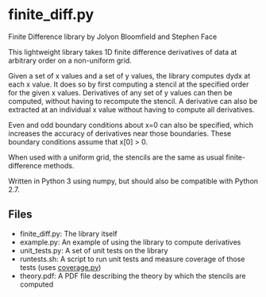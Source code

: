# finite_diff.py

Finite Difference library by Jolyon Bloomfield and Stephen Face

This lightweight library takes 1D finite difference derivatives of data at arbitrary order on a non-uniform grid.

Given a set of x values and a set of y values, the library computes dydx at each x value. It does so by first computing a stencil at the specified order for the given x values. Derivatives of any set of y values can then be computed, without having to recompute the stencil. A derivative can also be extracted at an individual x value without having to compute all derivatives.

Even and odd boundary conditions about x=0 can also be specified, which increases the accuracy of derivatives near those boundaries. These boundary conditions assume that x[0] > 0.

When used with a uniform grid, the stencils are the same as usual finite-difference methods.

Written in Python 3 using numpy, but should also be compatible with Python 2.7.

## Files

* finite_diff.py: The library itself
* example.py: An example of using the library to compute derivatives
* unit_tests.py: A set of unit tests on the library
* runtests.sh: A script to run unit tests and measure coverage of those tests (uses [coverage.py](https://coverage.readthedocs.io/))
* theory.pdf: A PDF file describing the theory by which the stencils are computed
